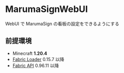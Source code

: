 # MarumaSignWebUI

WebUI で MarumaSign の看板の設定をできるようにする

## 前提環境

- Minecraft **1.20.4**
- [Fabric Loader](https://fabricmc.net/use/installer/) 0.15.7 以降
- [Fabric API](https://www.curseforge.com/minecraft/mc-mods/fabric-api) 0.96.11 以降
